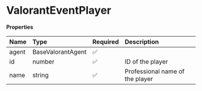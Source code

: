 # ValorantEventPlayer

**Properties**

| Name  | Type              | Required | Description                     |
| :---- | :---------------- | :------- | :------------------------------ |
| agent | BaseValorantAgent | ✅       |                                 |
| id    | number            | ✅       | ID of the player                |
| name  | string            | ✅       | Professional name of the player |

<!-- This file was generated by liblab | https://liblab.com/ -->
